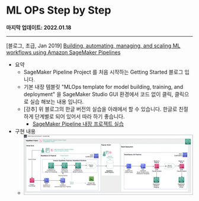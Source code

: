 # ML OPs Step by Step

**마지막 업데이트: 2022.01.18**


---




[블로그, 초급, Jan 2019] [Building, automating, managing, and scaling ML workflows using Amazon SageMaker Pipelines](https://aws.amazon.com/blogs/machine-learning/building-automating-managing-and-scaling-ml-workflows-using-amazon-sagemaker-pipelines/)
   
- 요약
    - SageMaker Pipeline Project 를 처음 시작하는  Getting Started 블로그 입니다.
    - 기본 내장 템블릿 "MLOps template for model building, training, and deployment" 을 SageMaker Studio GUI 환경에서 코드 없이 클릭, 클릭으로 실습 해보는 내용 입니다.
    - [강추] 위 블로그의 한글 버전의 실습을 아래에서 할 수 있습니다. 한글로 친절하게 단계별로 되어 있어서 따라 하기 좋습니다.
        - [SageMaker Pipeline 내장 프로젝트 실습](https://github.com/comeddy/amazon-sagemaker-mlops/blob/main/SUMMARY.md) 
- 구현 내용    
    - ![SageMaker-Pipelines-Architecture.jpeg](img/SageMaker-Pipelines-Architecture.jpeg)    
